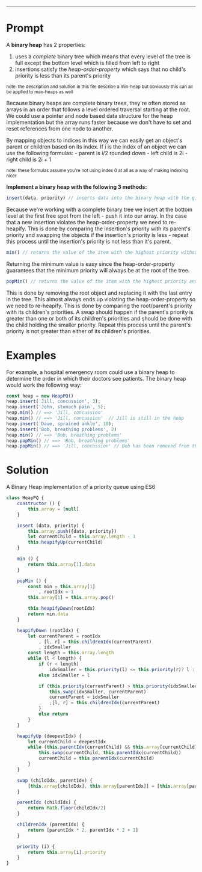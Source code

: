 
---

# Prompt

A **binary heap** has 2 properties:
1. uses a *complete* binary tree which means that every level of the tree is full except the bottom level which is filled from left to right 
2. insertions satisfy the *heap-order-property* which says that no child's priority is less than its parent's priority 

<sub>note: the description and solution in this file describe a min-heap but obviously this can all be applied to max-heaps as well</sub>


Because binary heaps are complete binary trees, they're often stored as arrays in an order that follows a level ordered traversal starting at the root. We could use a pointer and node based data structure for the heap implementation but the array runs faster because we don't have to set and reset references from one node to another.

By mapping objects to indices in this way we can easily get an object's parent or children based on its index.
If i is the index of an object we can use the following formulas:
    - parent is i/2 rounded down 
    - left child is 2i
    - right child is 2i + 1 

<sub>note: these formulas assume you're not using index 0 at all as a way of making indexing nicer</sub>


**Implement a binary heap with the following 3 methods:**

```javascript
insert(data, priority) // inserts data into the binary heap with the given priority
```
Because we're working with a complete binary tree we insert at the bottom level at the first free spot from the left - push it into our array. In the case that a new insertion violates the heap-order-property we need to re-heapify. This is done by comparing the insertion's priority with its parent's priority and swapping the objects if the insertion's priority is less - repeat this process until the insertion's priority is not less than it's parent.

```javascript
min() // returns the value of the item with the highest priority without removing it from the binary heap
```
Returning the minimum value is easy since the heap-order-property guarantees that the minimum priority will always be at the root of the tree.

```javascript
popMin() // returns the value of the item with the highest priority and also removes it from the binary heap
```
This is done by removing the root object and replacing it with the last entry in the tree. This almost always ends up violating the heap-order-property so we need to re-heapify. This is done by comparing the root/parent's priority with its children's priorities. A swap should happen if the parent's priority is greater than one or both of its children's priorities and should be done with the child holding the smaller priority. Repeat this process until the parent's priority is not greater than either of its children's priorities.


# Examples

For example, a hospital emergency room could use a binary heap to determine the order in which their doctors see patients.  The binary heap would work the following way:

```javascript
const heap = new HeapPQ()
heap.insert('Jill, concussion', 3);
heap.insert('John, stomach pain', 5);
heap.min() // ==> 'Jill, concussion'
heap.min() // ==> 'Jill, concussion'  // Jill is still in the heap
heap.insert('Dave, sprained ankle', 10);
heap.insert('Bob, breathing problems', 2)
heap.min() // ==> 'Bob, breathing problems'
heap.popMin() // ==> 'Bob, breathing problems'
heap.popMin() // ==> 'Jill, concussion' // Bob has been removed from the PQ
```

# Solution

A Binary Heap implementation of a priority queue using ES6

```javascript
class HeapPQ {
    constructor () {
        this.array = [null] 
    }

    insert (data, priority) {
        this.array.push({data, priority})
        let currentChild = this.array.length - 1
        this.heapifyUp(currentChild)
    }

    min () {
        return this.array[1].data
    }

    popMin () {
        const min = this.array[1]
            , rootIdx = 1
        this.array[1] = this.array.pop()

        this.heapifyDown(rootIdx)
        return min.data
    }

    heapifyDown (rootIdx) {
        let currentParent = rootIdx
            , [l, r] = this.childrenIdx(currentParent)
            , idxSmaller
        const length = this.array.length
        while (l < length) {
            if (r < length) 
                idxSmaller = this.priority(l) <= this.priority(r)? l : r
            else idxSmaller = l

            if (this.priority(currentParent) > this.priority(idxSmaller)) {
                this.swap(idxSmaller, currentParent)
                currentParent = idxSmaller
                ;[l, r] = this.childrenIdx(currentParent)
            }
            else return
        }
    }

    heapifyUp (deepestIdx) {
        let currentChild = deepestIdx
        while (this.parentIdx(currentChild) && this.array[currentChild].priority < this.array[this.parentIdx(currentChild)].priority) {
            this.swap(currentChild, this.parentIdx(currentChild))
            currentChild = this.parentIdx(currentChild)
        } 
    }

    swap (childIdx, parentIdx) {
        [this.array[childIdx], this.array[parentIdx]] = [this.array[parentIdx], this.array[childIdx]]
    }

    parentIdx (childIdx) {
        return Math.floor(childIdx/2)
    }

    childrenIdx (parentIdx) {
        return [parentIdx * 2, parentIdx * 2 + 1]
    }

    priority (i) {
        return this.array[i].priority
    }
}
```